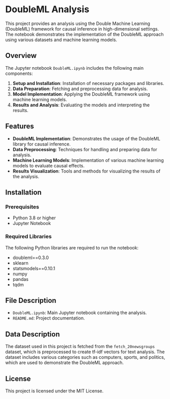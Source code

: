 # DoubleML Analysis

This project provides an analysis using the Double Machine Learning (DoubleML) framework for causal inference in high-dimensional settings. The notebook demonstrates the implementation of the DoubleML approach using various datasets and machine learning models.

## Overview

The Jupyter notebook `DoubleML.ipynb` includes the following main components:

1. **Setup and Installation**: Installation of necessary packages and libraries.
2. **Data Preparation**: Fetching and preprocessing data for analysis.
3. **Model Implementation**: Applying the DoubleML framework using machine learning models.
4. **Results and Analysis**: Evaluating the models and interpreting the results.

## Features

- **DoubleML Implementation**: Demonstrates the usage of the DoubleML library for causal inference.
- **Data Preprocessing**: Techniques for handling and preparing data for analysis.
- **Machine Learning Models**: Implementation of various machine learning models to evaluate causal effects.
- **Results Visualization**: Tools and methods for visualizing the results of the analysis.

## Installation

### Prerequisites

- Python 3.8 or higher
- Jupyter Notebook

### Required Libraries

The following Python libraries are required to run the notebook:
- doubleml==0.3.0
- sklearn
- statsmodels==0.10.1
- numpy
- pandas
- tqdm


## File Description

- `DoubleML.ipynb`: Main Jupyter notebook containing the analysis.
- `README.md`: Project documentation.

## Data Description

The dataset used in this project is fetched from the `fetch_20newsgroups` dataset, which is preprocessed to create tf-idf vectors for text analysis. The dataset includes various categories such as computers, sports, and politics, which are used to demonstrate the DoubleML approach.

## License

This project is licensed under the MIT License.
